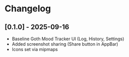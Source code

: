 # Changelog

## [0.1.0] - 2025-09-16
- Baseline Goth Mood Tracker UI (Log, History, Settings)
- Added screenshot sharing (Share button in AppBar)
- Icons set via mipmaps

